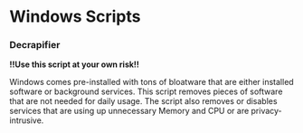# Windows Scripts

### Decrapifier

**!!Use this script at your own risk!!**

Windows comes pre-installed with tons of bloatware that are either installed software or background services.
This script removes pieces of software that are not needed for daily usage. The script also removes 
or disables services that are using up unnecessary Memory and CPU or are privacy-intrusive.


